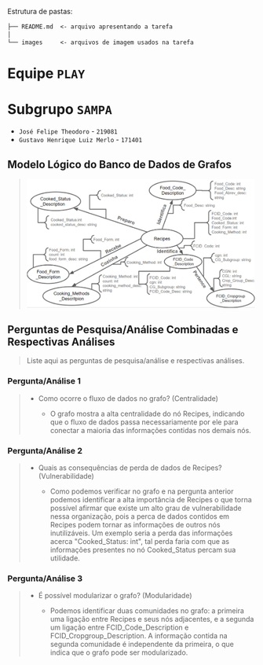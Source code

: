 Estrutura de pastas:

~~~
├── README.md  <- arquivo apresentando a tarefa
│
└── images     <- arquivos de imagem usados na tarefa
~~~

# Equipe `PLAY`

# Subgrupo `SAMPA`
* `José Felipe Theodoro` - `219081`
* `Gustavo Henrique Luiz Merlo` - `171401`

## Modelo Lógico do Banco de Dados de Grafos
> ![Modelo Lógico de Grafos](images/modelo-logico-grafos.png)

## Perguntas de Pesquisa/Análise Combinadas e Respectivas Análises

> Liste aqui as perguntas de pesquisa/análise e respectivas análises.
>
### Pergunta/Análise 1
> * Como ocorre o fluxo de dados no grafo? (Centralidade)
>   
>   * O grafo mostra a alta centralidade do nó Recipes, indicando que o fluxo de dados passa necessariamente por ele para conectar a maioria das informações contidas nos demais nós. 

### Pergunta/Análise 2
> * Quais as consequências de perda de dados de Recipes? (Vulnerabilidade)
>   
>   * Como podemos verificar no grafo e na pergunta anterior podemos identificar a alta importância de Recipes o que torna possível afirmar que  existe um alto grau de vulnerabilidade nessa organização, pois a perca de dados contidos em Recipes podem tornar as informações de outros nós inutilizáveis. Um exemplo seria a perda das informações acerca "Cooked_Status: int", tal perda faria com que as informações presentes no nó Cooked_Status percam sua utilidade.

### Pergunta/Análise 3
> * É possível modularizar o grafo? (Modularidade)
>   
>   * Podemos identificar duas comunidades no grafo: a primeira uma ligação entre Recipes e seus nós adjacentes, e a segunda um ligação entre FCID_Code_Description e FCID_Cropgroup_Description. A informação contida na segunda comunidade é independente da primeira, o que indica que o grafo pode ser modularizado.
